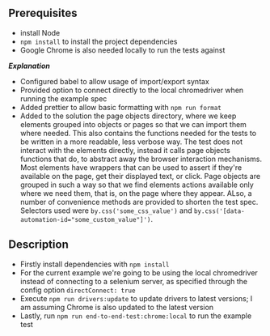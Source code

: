 ## Prerequisites

-   install Node
-   `npm install` to install the project dependencies
-   Google Chrome is also needed locally to run the tests against

**_Explanation_**

-   Configured babel to allow usage of import/export syntax
-   Provided option to connect directly to the local chromedriver when running the example spec
-   Added prettier to allow basic formatting with `npm run format`
-   Added to the solution the page objects directory, where we keep elements grouped into objects or pages so that we can import them where needed. This also contains the functions needed for the tests to be written in a more readable, less verbose way. The test does not interact with the elements directly, instead it calls page objects functions that do, to abstract away the browser interaction mechanisms. Most elements have wrappers that can be used to assert if they're available on the page, get their displayed text, or click. Page objects are grouped in such a way so that we find elements actions available only where we need them, that is, on the page where they appear. ALso, a number of convenience methods are provided to shorten the test spec. Selectors used were `by.css('some_css_value')` and `by.css('[data-automation-id="some_custom_value"]')`.

## Description

-   Firstly install dependencies with `npm install`
-   For the current example we're going to be using the local chromedriver instead of connecting to a selenium server, as specified through the config option `directConnect: true`
-   Execute `npm run drivers:update` to update drivers to latest versions; I am assuming Chrome is also updated to the latest version
-   Lastly, run `npm run end-to-end-test:chrome:local` to run the example test
